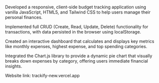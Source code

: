 Developed a responsive, client-side budget tracking application using vanilla JavaScript, HTML5, and Tailwind CSS to help users manage their personal finances.

Implemented full CRUD (Create, Read, Update, Delete) functionality for transactions, with data persisted in the browser using localStorage.

Created an interactive dashboard that calculates and displays key metrics like monthly expenses, highest expense, and top spending categories.

Integrated the Chart.js library to provide a dynamic pie chart that visually breaks down expenses by category, offering users immediate financial insights.

Website link: trackify-new.vercel.app

